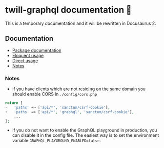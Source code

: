 # twill-graphql documentation :book:

This is a temporary documentation and it will be rewritten in Docusaurus 2.


Documentation
-----
- [Package documentation][1]
- [Eloquent usage][2]
- [Direct usage][3]
- [Notes](#notes)

### Notes

*   If you have clients which are not residing on the same domain you should enable CORS in `./config/cors.php`

```php
return [
-   'paths' => ['api/*', 'sanctum/csrf-cookie'],
+   'paths' => ['api/*', 'graphql', 'sanctum/csrf-cookie'],
    ...
];
```

*   If you do not want to enable the GraphQL playground in production, you can disable it in the config file. The easiest way is to set the environment variable `GRAPHQL_PLAYGROUND_ENABLED=false`.

[1]: https://github.com/kallefrombosnia/twill-graphql/tree/master/docs/package
[2]: https://github.com/kallefrombosnia/twill-graphql/tree/master/docs/eloquent
[3]: https://github.com/kallefrombosnia/twill-graphql/tree/master/docs/direct

